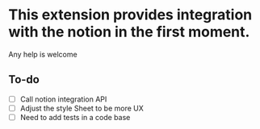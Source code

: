 # This extension provides integration with the notion in the first moment.

Any help is welcome

## To-do

- [ ] Call notion integration API
- [ ] Adjust the style Sheet to be more UX
- [ ] Need to add tests in a code base
